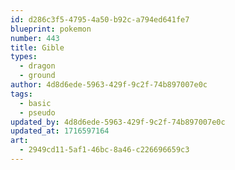 ```yaml
---
id: d286c3f5-4795-4a50-b92c-a794ed641fe7
blueprint: pokemon
number: 443
title: Gible
types:
  - dragon
  - ground
author: 4d8d6ede-5963-429f-9c2f-74b897007e0c
tags:
  - basic
  - pseudo
updated_by: 4d8d6ede-5963-429f-9c2f-74b897007e0c
updated_at: 1716597164
art:
  - 2949cd11-5af1-46bc-8a46-c226696659c3
---
```

